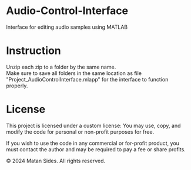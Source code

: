 # Audio-Control-Interface
Interface for editing audio samples using MATLAB

# Instruction
Unzip each zip to a folder by the same name.  
Make sure to save all folders in the same location as file "Project_AudioControlInterface.mlapp"  for the interface to function properly.

# License     
This project is licensed under a custom license:
You may use, copy, and modify the code for personal or non-profit purposes for free.
        
If you wish to use the code in any commercial or for-profit product, you must contact the author and may be required to 
pay a fee or share profits.
        
© 2024 Matan Sides. 
All rights reserved.
